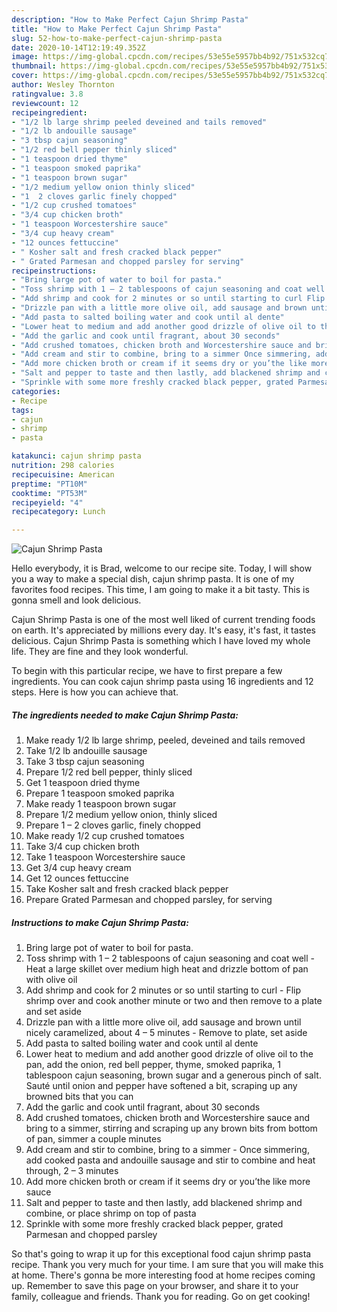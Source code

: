 ```yaml
---
description: "How to Make Perfect Cajun Shrimp Pasta"
title: "How to Make Perfect Cajun Shrimp Pasta"
slug: 52-how-to-make-perfect-cajun-shrimp-pasta
date: 2020-10-14T12:19:49.352Z
image: https://img-global.cpcdn.com/recipes/53e55e5957bb4b92/751x532cq70/cajun-shrimp-pasta-recipe-main-photo.jpg
thumbnail: https://img-global.cpcdn.com/recipes/53e55e5957bb4b92/751x532cq70/cajun-shrimp-pasta-recipe-main-photo.jpg
cover: https://img-global.cpcdn.com/recipes/53e55e5957bb4b92/751x532cq70/cajun-shrimp-pasta-recipe-main-photo.jpg
author: Wesley Thornton
ratingvalue: 3.8
reviewcount: 12
recipeingredient:
- "1/2 lb large shrimp peeled deveined and tails removed"
- "1/2 lb andouille sausage"
- "3 tbsp cajun seasoning"
- "1/2 red bell pepper thinly sliced"
- "1 teaspoon dried thyme"
- "1 teaspoon smoked paprika"
- "1 teaspoon brown sugar"
- "1/2 medium yellow onion thinly sliced"
- "1  2 cloves garlic finely chopped"
- "1/2 cup crushed tomatoes"
- "3/4 cup chicken broth"
- "1 teaspoon Worcestershire sauce"
- "3/4 cup heavy cream"
- "12 ounces fettuccine"
- " Kosher salt and fresh cracked black pepper"
- " Grated Parmesan and chopped parsley for serving"
recipeinstructions:
- "Bring large pot of water to boil for pasta."
- "Toss shrimp with 1 – 2 tablespoons of cajun seasoning and coat well Heat a large skillet over medium high heat and drizzle bottom of pan with olive oil"
- "Add shrimp and cook for 2 minutes or so until starting to curl Flip shrimp over and cook another minute or two and then remove to a plate and set aside"
- "Drizzle pan with a little more olive oil, add sausage and brown until nicely caramelized, about 4 – 5 minutes Remove to plate, set aside"
- "Add pasta to salted boiling water and cook until al dente"
- "Lower heat to medium and add another good drizzle of olive oil to the pan, add the onion, red bell pepper, thyme, smoked paprika, 1 tablespoon cajun seasoning, brown sugar and a generous pinch of salt. Sauté until onion and pepper have softened a bit, scraping up any browned bits that you can"
- "Add the garlic and cook until fragrant, about 30 seconds"
- "Add crushed tomatoes, chicken broth and Worcestershire sauce and bring to a simmer, stirring and scraping up any brown bits from bottom of pan, simmer a couple minutes"
- "Add cream and stir to combine, bring to a simmer Once simmering, add cooked pasta and andouille sausage and stir to combine and heat through, 2 – 3 minutes"
- "Add more chicken broth or cream if it seems dry or you’the like more sauce"
- "Salt and pepper to taste and then lastly, add blackened shrimp and combine, or place shrimp on top of pasta"
- "Sprinkle with some more freshly cracked black pepper, grated Parmesan and chopped parsley"
categories:
- Recipe
tags:
- cajun
- shrimp
- pasta

katakunci: cajun shrimp pasta 
nutrition: 298 calories
recipecuisine: American
preptime: "PT10M"
cooktime: "PT53M"
recipeyield: "4"
recipecategory: Lunch

---
```



![Cajun Shrimp Pasta](https://img-global.cpcdn.com/recipes/53e55e5957bb4b92/751x532cq70/cajun-shrimp-pasta-recipe-main-photo.jpg)

Hello everybody, it is Brad, welcome to our recipe site. Today, I will show you a way to make a special dish, cajun shrimp pasta. It is one of my favorites food recipes. This time, I am going to make it a bit tasty. This is gonna smell and look delicious.



Cajun Shrimp Pasta is one of the most well liked of current trending foods on earth. It's appreciated by millions every day. It's easy, it's fast, it tastes delicious. Cajun Shrimp Pasta is something which I have loved my whole life. They are fine and they look wonderful.


To begin with this particular recipe, we have to first prepare a few ingredients. You can cook cajun shrimp pasta using 16 ingredients and 12 steps. Here is how you can achieve that.

<!--inarticleads1-->

##### The ingredients needed to make Cajun Shrimp Pasta:

1. Make ready 1/2 lb large shrimp, peeled, deveined and tails removed
1. Take 1/2 lb andouille sausage
1. Take 3 tbsp cajun seasoning
1. Prepare 1/2 red bell pepper, thinly sliced
1. Get 1 teaspoon dried thyme
1. Prepare 1 teaspoon smoked paprika
1. Make ready 1 teaspoon brown sugar
1. Prepare 1/2 medium yellow onion, thinly sliced
1. Prepare 1 – 2 cloves garlic, finely chopped
1. Make ready 1/2 cup crushed tomatoes
1. Take 3/4 cup chicken broth
1. Take 1 teaspoon Worcestershire sauce
1. Get 3/4 cup heavy cream
1. Get 12 ounces fettuccine
1. Take  Kosher salt and fresh cracked black pepper
1. Prepare  Grated Parmesan and chopped parsley, for serving




<!--inarticleads2-->

##### Instructions to make Cajun Shrimp Pasta:

1. Bring large pot of water to boil for pasta.
1. Toss shrimp with 1 – 2 tablespoons of cajun seasoning and coat well - Heat a large skillet over medium high heat and drizzle bottom of pan with olive oil
1. Add shrimp and cook for 2 minutes or so until starting to curl - Flip shrimp over and cook another minute or two and then remove to a plate and set aside
1. Drizzle pan with a little more olive oil, add sausage and brown until nicely caramelized, about 4 – 5 minutes - Remove to plate, set aside
1. Add pasta to salted boiling water and cook until al dente
1. Lower heat to medium and add another good drizzle of olive oil to the pan, add the onion, red bell pepper, thyme, smoked paprika, 1 tablespoon cajun seasoning, brown sugar and a generous pinch of salt. Sauté until onion and pepper have softened a bit, scraping up any browned bits that you can
1. Add the garlic and cook until fragrant, about 30 seconds
1. Add crushed tomatoes, chicken broth and Worcestershire sauce and bring to a simmer, stirring and scraping up any brown bits from bottom of pan, simmer a couple minutes
1. Add cream and stir to combine, bring to a simmer - Once simmering, add cooked pasta and andouille sausage and stir to combine and heat through, 2 – 3 minutes
1. Add more chicken broth or cream if it seems dry or you’the like more sauce
1. Salt and pepper to taste and then lastly, add blackened shrimp and combine, or place shrimp on top of pasta
1. Sprinkle with some more freshly cracked black pepper, grated Parmesan and chopped parsley




So that's going to wrap it up for this exceptional food cajun shrimp pasta recipe. Thank you very much for your time. I am sure that you will make this at home. There's gonna be more interesting food at home recipes coming up. Remember to save this page on your browser, and share it to your family, colleague and friends. Thank you for reading. Go on get cooking!
